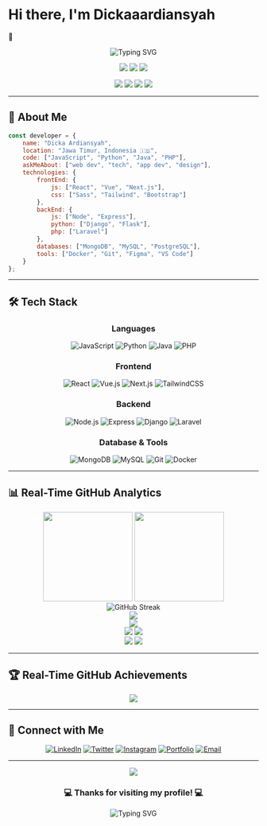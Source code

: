 # Hi there, I'm Dickaaardiansyah
 👋

<div align="center">
  <img src="https://readme-typing-svg.herokuapp.com?font=Fira+Code&pause=1000&color=2E9EF7&center=true&vCenter=true&width=500&lines=Full+Stack+Developer+%F0%9F%9A%80;UI%2FUX+Enthusiast+%F0%9F%8E%A8;Open+Source+Contributor+%F0%9F%92%BB;Always+Learning+New+Things+%F0%9F%93%9A;Welcome+to+my+GitHub+Profile!+%E2%9C%A8" alt="Typing SVG" />
</div>

<p align="center">
  <img src="https://komarev.com/ghpvc/?username=Dickaaardiansyah&color=blueviolet&style=for-the-badge&label=PROFILE+VIEWS" />
  <img src="https://img.shields.io/github/followers/Dickaaardiansyah?style=for-the-badge&color=blue&label=FOLLOWERS" />
  <img src="https://img.shields.io/github/stars/Dickaaardiansyah?style=for-the-badge&color=yellow&label=TOTAL+STARS" />
</p>

<p align="center">
  <img src="https://img.shields.io/badge/AGE-25-blue?style=flat-square" />
  <img src="https://img.shields.io/badge/FOCUS-Full%20Stack%20Development-brightgreen?style=flat-square" />
  <img src="https://img.shields.io/badge/LIVES-Indonesia-success?style=flat-square" />
  <img src="https://img.shields.io/badge/LANGUAGES-English%20%26%20Indonesia-brightgreen?style=flat-square" />
</p>

---

## 🚀 About Me

```javascript
const developer = {
    name: "Dicka Ardiansyah",
    location: "Jawa Timur, Indonesia 🇮🇩",
    code: ["JavaScript", "Python", "Java", "PHP"],
    askMeAbout: ["web dev", "tech", "app dev", "design"],
    technologies: {
        frontEnd: {
            js: ["React", "Vue", "Next.js"],
            css: ["Sass", "Tailwind", "Bootstrap"]
        },
        backEnd: {
            js: ["Node", "Express"],
            python: ["Django", "Flask"],
            php: ["Laravel"]
        },
        databases: ["MongoDB", "MySQL", "PostgreSQL"],
        tools: ["Docker", "Git", "Figma", "VS Code"]
    }
};
```

---

## 🛠️ Tech Stack

<div align="center">

### Languages
![JavaScript](https://img.shields.io/badge/-JavaScript-F7DF1E?style=for-the-badge&logo=javascript&logoColor=black)
![Python](https://img.shields.io/badge/-Python-3776AB?style=for-the-badge&logo=python&logoColor=white)
![Java](https://img.shields.io/badge/-Java-007396?style=for-the-badge&logo=java&logoColor=white)
![PHP](https://img.shields.io/badge/-PHP-777BB4?style=for-the-badge&logo=php&logoColor=white)

### Frontend
![React](https://img.shields.io/badge/-React-61DAFB?style=for-the-badge&logo=react&logoColor=black)
![Vue.js](https://img.shields.io/badge/-Vue.js-4FC08D?style=for-the-badge&logo=vue.js&logoColor=white)
![Next.js](https://img.shields.io/badge/-Next.js-000000?style=for-the-badge&logo=next.js&logoColor=white)
![TailwindCSS](https://img.shields.io/badge/-TailwindCSS-38B2AC?style=for-the-badge&logo=tailwind-css&logoColor=white)

### Backend
![Node.js](https://img.shields.io/badge/-Node.js-339933?style=for-the-badge&logo=node.js&logoColor=white)
![Express](https://img.shields.io/badge/-Express-000000?style=for-the-badge&logo=express&logoColor=white)
![Django](https://img.shields.io/badge/-Django-092E20?style=for-the-badge&logo=django&logoColor=white)
![Laravel](https://img.shields.io/badge/-Laravel-FF2D20?style=for-the-badge&logo=laravel&logoColor=white)

### Database & Tools
![MongoDB](https://img.shields.io/badge/-MongoDB-47A248?style=for-the-badge&logo=mongodb&logoColor=white)
![MySQL](https://img.shields.io/badge/-MySQL-4479A1?style=for-the-badge&logo=mysql&logoColor=white)
![Git](https://img.shields.io/badge/-Git-F05032?style=for-the-badge&logo=git&logoColor=white)
![Docker](https://img.shields.io/badge/-Docker-2496ED?style=for-the-badge&logo=docker&logoColor=white)

</div>

---

## 📊 Real-Time GitHub Analytics

<div align="center">
  <img height="180em" src="https://github-readme-stats.vercel.app/api?username=Dickaaardiansyah&show_icons=true&theme=tokyonight&include_all_commits=true&count_private=true&cache_seconds=86400"/>
  <img height="180em" src="https://github-readme-stats.vercel.app/api/top-langs/?username=Dickaaardiansyah&layout=compact&langs_count=8&theme=tokyonight&cache_seconds=86400"/>
</div>

<div align="center">
  <img src="https://github-readme-streak-stats.herokuapp.com/?user=Dickaaardiansyah&theme=tokyonight&cache_seconds=86400" alt="GitHub Streak" />
</div>

<div align="center">
  <img src="https://github-readme-activity-graph.vercel.app/graph?username=Dickaaardiansyah&theme=tokyo-night&hide_border=true&area=true&cache_seconds=3600" />
</div>

<div align="center">
  <img src="https://github-profile-summary-cards.vercel.app/api/cards/profile-details?username=Dickaaardiansyah&theme=tokyonight" />
</div>

<div align="center">
  <img src="https://github-profile-summary-cards.vercel.app/api/cards/repos-per-language?username=Dickaaardiansyah&theme=tokyonight" />
  <img src="https://github-profile-summary-cards.vercel.app/api/cards/most-commit-language?username=Dickaaardiansyah&theme=tokyonight" />
</div>

<div align="center">
  <img src="https://github-profile-summary-cards.vercel.app/api/cards/stats?username=Dickaaardiansyah&theme=tokyonight" />
  <img src="https://github-profile-summary-cards.vercel.app/api/cards/productive-time?username=Dickaaardiansyah&theme=tokyonight&utcOffset=7" />
</div>

---

## 🏆 Real-Time GitHub Achievements

<div align="center">
  <img src="https://github-readme-stats.vercel.app/api?username=Dickaaardiansyah&show_icons=true&theme=tokyonight&include_all_commits=true&count_private=true&show_owner=true" />
</div>

---



## 🤝 Connect with Me

<div align="center">

[![LinkedIn](https://img.shields.io/badge/-LinkedIn-0077B5?style=for-the-badge&logo=linkedin&logoColor=white)](https://www.linkedin.com/in/dicka-ardiansyah-740b71301/)
[![Twitter](https://img.shields.io/badge/-Twitter-1DA1F2?style=for-the-badge&logo=twitter&logoColor=white)](https://twitter.com/yourhandle)
[![Instagram](https://img.shields.io/badge/-Instagram-E4405F?style=for-the-badge&logo=instagram&logoColor=white)](https://www.instagram.com/ka.arryne/)
[![Portfolio](https://img.shields.io/badge/-Portfolio-FF5722?style=for-the-badge&logo=google-chrome&logoColor=white)](https://yourportfolio.com)
[![Email](https://img.shields.io/badge/-Email-D14836?style=for-the-badge&logo=gmail&logoColor=white)](mailto:dickaardiansyah994@gmail.com)

</div>

---

<div align="center">
  <img src="https://capsule-render.vercel.app/api?type=waving&color=gradient&height=100&section=footer&width=100%"/>
</div>

<div align="center">
  <h3>💻 Thanks for visiting my profile! 💻</h3>
  <p>
    <img src="https://readme-typing-svg.herokuapp.com?font=Fira+Code&size=18&pause=1000&color=F75C7E&center=true&vCenter=true&width=600&lines=Happy+Coding!+%F0%9F%9A%80;Let's+build+something+amazing+together!+%E2%9C%A8" alt="Typing SVG" />
  </p>
</div>
